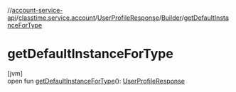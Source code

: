 //[account-service-api](../../../../index.md)/[classtime.service.account](../../index.md)/[UserProfileResponse](../index.md)/[Builder](index.md)/[getDefaultInstanceForType](get-default-instance-for-type.md)

# getDefaultInstanceForType

[jvm]\
open fun [getDefaultInstanceForType](get-default-instance-for-type.md)(): [UserProfileResponse](../index.md)
